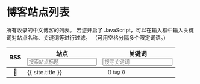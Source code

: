 # 博客站点列表

<script setup>
import { computed, ref } from 'vue'

import { data } from './blogs.data.js'

const { entries } = data
const siteFilter = ref('')
const tagFilter = ref('')
const filtered = computed(() => {
  let sites = entries
  if (!!siteFilter.value.trim()) {
    let filter = siteFilter.value.toLowerCase().split(' ')
    sites = entries.filter(
      (e) => filter.every((word) => e.title.toLowerCase().includes(word)),
    )
  }
  if (!!tagFilter.value.trim()) {
    let filter = tagFilter.value.toLowerCase().split(' ')
    sites = sites.filter(
      (e) => filter.every((word) => e.tags.some((tag) => tag.toLowerCase().includes(word))),
    )
  }
  return sites
})
</script>

所有收录的中文博客的列表。
若您开启了 JavaScript，可以在输入框中输入关键词对站点名称、关键词等进行过滤。
（可用空格分隔多个限定词语。）

<table>
  <thead>
    <tr>
      <th>RSS</th>
      <th>
        站点
        <input type="text" placeholder="搜索站点标题" v-model="siteFilter" />
      </th>
      <th>
        关键词
        <input type="text" placeholder="搜寻关键词" v-model="tagFilter" />
      </th>
    </tr>
  </thead>
  <tbody>
    <tr v-for="site in filtered" :key="site.url">
    <td><a v-if="site.rss" :href="site.rss">📢</a></td>
    <td>
      <a :href="site.url" target="_blank">{{ site.title }}</a>
    </td>
    <td>
      <span v-for="tag in site.tags">{{ tag }}</span>
    </td>
    </tr>
  </tbody>
</table>

<style>
  table {
    width: 100%;
  }
  th input {
    display: block;
    margin: auto;
  }
  td:first-child {
    text-align: center;
  }
  td:last-child span {
    display: inline-block;
    background-color: var(--sec);
    margin: 0.1em 0.5em;
    padding: 0.1em 0.5em;
    border-radius: 3px;
    font-size: 0.8em;
  }
</style>
